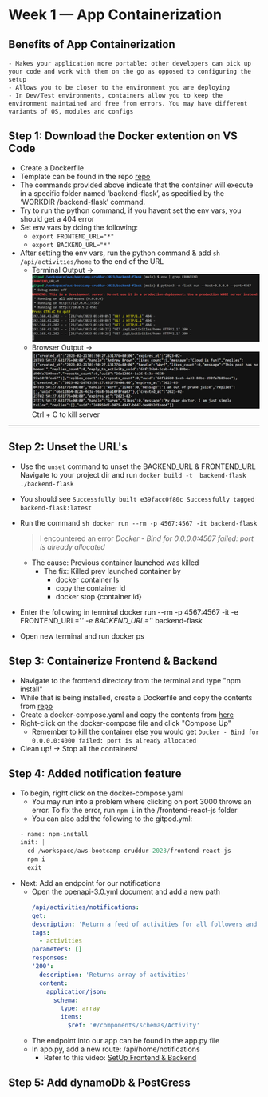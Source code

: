 # Week 1 — App Containerization
## Benefits of App Containerization
    - Makes your application more portable: other developers can pick up your code and work with them on the go as opposed to configuring the setup
    - Allows you to be closer to the environment you are deploying
    - In Dev/Test environments, containers allow you to keep the environment maintained and free from errors. You may have different variants of OS, modules and configs

## Step 1: Download the Docker extention on VS Code
- Create a Dockerfile
- Template can be found in the repo [repo](https://github.com/omenking/aws-bootcamp-cruddur-2023/blob/week-1/journal/week1.md#add-dockerfile)
- The commands provided above indicate that the container will execute in a specific folder named ‘backend-flask’, as specified by the ‘WORKDIR /backend-flask’ command.
- Try to run the python command, if you havent set the env vars, you should get a 404 error
- Set env vars by doing the following:
    - ```export FRONTEND_URL="*" ```
    - ```export BACKEND_URL="*" ```
- After setting the env vars, run the python command & add ```sh /api/activities/home``` to the end of the URL
    - Terminal Output -> ![Terminal Output](../backend-flask/img/output.png)
    - Browser Output -> ![Browser Output](../backend-flask/img/Browser%20Output.png)
    Ctrl + C to kill server

---------------	---------------	---------------	---------------	
## Step 2: Unset the URL's
- Use the ```unset``` command to unset the BACKEND_URL & FRONTEND_URL
Navigate to your project dir and run ```docker build -t  backend-flask ./backend-flask```

- You should see ```Successfully built e39facc0f80c
Successfully tagged backend-flask:latest```

- Run the command ```sh docker run --rm -p 4567:4567 -it backend-flask```
    > I encountered an error *Docker - Bind for 0.0.0.0:4567 failed: port is already allocated*
    - The cause: Previous container launched was killed
        - The fix: Killed prev launched container by
            - docker container ls
            - copy the container id
            - docker stop {container id}
- Enter the following in terminal
    docker run --rm -p 4567:4567 -it -e FRONTEND_URL='*' -e BACKEND_URL='*' backend-flask
- Open new terminal and run docker ps

## Step 3: Containerize Frontend & Backend
- Navigate to the frontend directory from the terminal and type "npm install"
- While that is being installed, create a Dockerfile and copy the contents from [repo](https://github.com/omenking/aws-bootcamp-cruddur-2023/blob/week-1/journal/week1.md#create-docker-file)
- Create a docker-compose.yaml and copy the contents from [here](https://github.com/omenking/aws-bootcamp-cruddur-2023/blob/week-1/journal/week1.md#create-a-docker-compose-file)
- Right-click on the docker-compose file and click "Compose Up"
    - Remember to kill the container else you would get ```Docker - Bind for 0.0.0.0:4000 failed: port is already allocated```
- Clean up! -> Stop all the containers!

## Step 4: Added notification feature
- To begin, right click on the docker-compose.yaml
    - You may run into a problem where clicking on port 3000 throws an error. To fix the error, run ```npm i``` in the /frontend-react-js folder
    - You can also add the following to the gitpod.yml:
    ```js
    - name: npm-install
    init: |
      cd /workspace/aws-bootcamp-cruddur-2023/frontend-react-js
      npm i
      exit
- Next: Add an endpoint for our notifications
    - Open the openapi-3.0.yml document and add a new path
        ```yml
        /api/activities/notifications:
        get:
      description: 'Return a feed of activities for all followers and the people I follow'
      tags:
          - activities
      parameters: []
      responses:
        '200':
          description: 'Returns array of activities'
          content:
            application/json:
              schema:
                type: array
                items:
                  $ref: '#/components/schemas/Activity'
        ```
    - The endpoint into our app can be found in the app.py file
    - In app.py, add a new route: /api/home/notifications
        - Refer to this video: [SetUp Frontend & Backend](https://www.youtube.com/watch?v=k-_o0cCpksk&list=PLBfufR7vyJJ7k25byhRXJldB5AiwgNnWv&index=27)

## Step 5: Add dynamoDb & PostGress